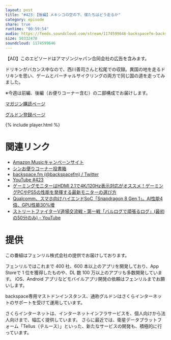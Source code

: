 ```yaml
---
layout: post
title: "#423:【後編】メキシコの空の下、僕たちはどう走るか"
category: episode
share: true
runtime: "00:59:54"
audio: https://feeds.soundcloud.com/stream/1174599646-backspacefm-backspacefm-423-2.mp3
size: 50332478
soundcloud: 1174599646
---
```

【AD】このエピソードはアマゾンジャパン合同会社の広告を含みます。

ドリキンがバカンス中なので、西川善司さんと松尾での収録。異国の地を走るドリキンを思い、ゲームとバーチャルサイクリングの両方で同じ国の道を走ってみました。

※今週は前編、後編（お便りコーナー含む）の二部構成でお届けします。

[マガジン購読ページ](https://note.com/drikin/m/m55ec296b7655)

[グルドン登録ページ](https://mstdn.guru/invite/3WVHpSMr)

{% include player.html %}

# 関連リンク
* [Amazon Musicキャンペーンサイト](https://amazon.co.jp/back)
* [シンお便りコーナー投書箱](https://forms.gle/NDBngfLwc3jKbLEJ6)
* [backspace.fm (@backspacefm) / Twitter](https://twitter.com/backspacefm)
* [YouTube #423](https://note.com/backspacefm/n/naaf25c8dea8f)
* [ゲーミングモニターはHDMI 2.1で4K/120Hz表示対応がオススメ！ゲーミングPCやPS5の性能を発揮する最新モニターの選び方](https://pc.watch.impress.co.jp/docs/topic/special/1368252.html)
* [Qualcomm、スマホ向けハイエンドSoC「Snapdragon 8 Gen 1」。AI性能4倍、GPU性能30%増](https://pc.watch.impress.co.jp/docs/news/1370381.html)
* [ストリートファイターV道場交流戦・第一戦「バルログで頑張るログ」(最初の50分のみ) - YouTube](https://www.youtube.com/watch?v=R_vj42CrHO0)

# 提供

この番組はフェンリル株式会社の提供でお届けしております。

フェンリルではこれまで 400 社、600 本以上のアプリを開発しており、App Storeで 1 位を獲得したものや、DL 数 100 万以上のアプリも多数開発しています。
iOS、Android アプリなどモバイルアプリ開発の依頼はフェンリルまでお願いします。

backspace専用マストドンインスタンス、通称グルドンはさくらインターネットのサポートを受けて運用しています。

さくらインターネットは、インターネットインフラサービスを、個人向けから法人向けまで、幅広く提供しています。
さらに最近では、衛星データプラットフォーム「Tellus（テルース）」といった、新たなサービスの開発も、積極的に行っています。
